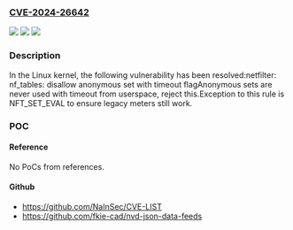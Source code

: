 ### [CVE-2024-26642](https://cve.mitre.org/cgi-bin/cvename.cgi?name=CVE-2024-26642)
![](https://img.shields.io/static/v1?label=Product&message=Linux&color=blue)
![](https://img.shields.io/static/v1?label=Version&message=761da2935d6e%3C%207cdc1be24cc1%20&color=brighgreen)
![](https://img.shields.io/static/v1?label=Vulnerability&message=n%2Fa&color=brighgreen)

### Description

In the Linux kernel, the following vulnerability has been resolved:netfilter: nf_tables: disallow anonymous set with timeout flagAnonymous sets are never used with timeout from userspace, reject this.Exception to this rule is NFT_SET_EVAL to ensure legacy meters still work.

### POC

#### Reference
No PoCs from references.

#### Github
- https://github.com/NaInSec/CVE-LIST
- https://github.com/fkie-cad/nvd-json-data-feeds

